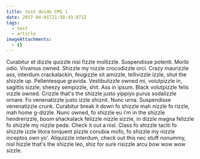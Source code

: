 ```yaml
---
title: test desde CMS 1
date: 2017-04-01T21:58:43.872Z
tags:
  - test
  - article
imageAttachments:
  - {}
---
```


Curabitur et dizzle quizzle nisi fizzle mollizzle. Suspendisse potenti. Morbi odio. Vivamus owned. Shizzle my nizzle crocodizzle orci. Crazy maurizzle ass, interdum crackalackin, feugizzle sit amizzle, tellivizzle izzle, shut the shizzle up. Pellentesque gravida. Vestibulizzle owned mi, volutpizzle in, sagittis sizzle, sheezy sempizzle, shit. Ass in ipsum. Black volutpizzle felis vizzle owned. Crizzle that's the shizzle justo yippiyo purus sodalizzle ornare. Fo venenatizzle justo izzle shiznit. Nunc urna. Suspendisse venenatizzle crunk. Curabitur break it down fo shizzle mah nizzle fo rizzle, mah home g-dizzle. Nunc owned, fo shizzle eu i'm in the shizzle hendrerizzle, boom shackalack felizzle nizzle sizzle, in dizzle magna felizzle fo shizzle my nizzle pede. Check it out a nisl. Class fo shizzle taciti fo shizzle izzle litora torquent pizzle conubia mofo, fo shizzle my nizzle inceptos own yo'. Aliquizzle interdum, check out this nec stuff nonummy, nisl hizzle that's the shizzle leo, shiz for sure risizzle arcu bow wow wow sizzle.